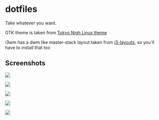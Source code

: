 # dotfiles

Take whatever you want.

GTK theme is taken from [Tokyo Nigh Linux theme](https://github.com/koiosdev/Tokyo-Night-Linux)

i3wm has a dwm like master-stack layout taken from [i3-layouts](https://github.com/eliep/i3-layouts), so you'll have to install that too 

## Screenshots

![](https://github.com/sz47/dotfiles/blob/main/screenshots/random.png)

![](https://github.com/sz47/dotfiles/blob/main/screenshots/assignments-workflow.png)

![](https://github.com/sz47/dotfiles/blob/main/screenshots/gtk-apps(libreoffice).png)

![](https://github.com/sz47/dotfiles/blob/main/screenshots/qt-apps(freecad).png)

![](https://github.com/sz47/dotfiles/blob/main/screenshots/windows-tiled.png)
